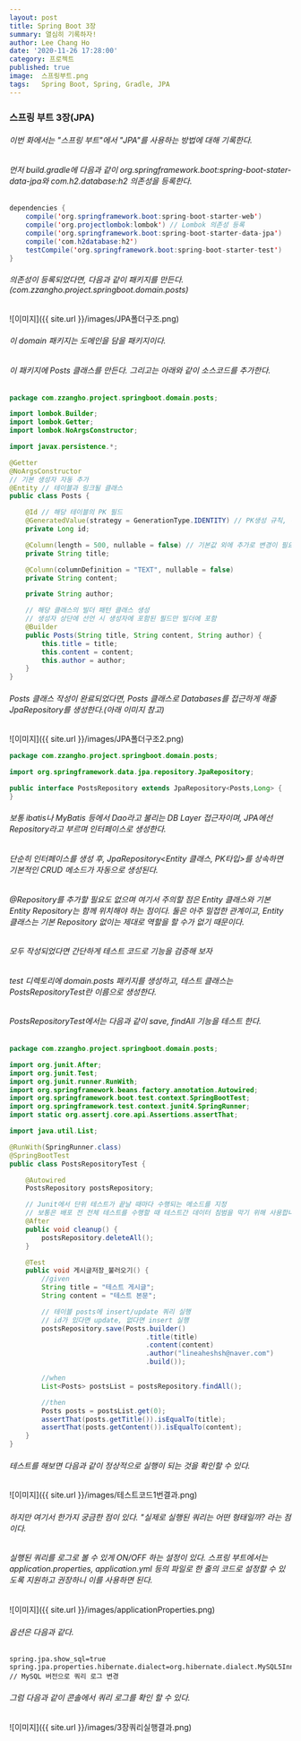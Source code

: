 ```yaml
---
layout: post
title: Spring Boot 3장
summary: 열심히 기록하자!
author: Lee Chang Ho
date: '2020-11-26 17:28:00'
category: 프로젝트
published: true
image:  스프링부트.png
tags:   Spring Boot, Spring, Gradle, JPA
---
```


### 스프링 부트 3장(JPA)  

###### 이번 화에서는 "스프링 부트"에서 "JPA"를 사용하는 방법에 대해 기록한다.  

###### 먼저 build.gradle에 다음과 같이 org.springframework.boot:spring-boot-stater-data-jpa와 com.h2.database:h2 의존성을 등록한다.

```java
dependencies {
    compile('org.springframework.boot:spring-boot-starter-web')
    compile('org.projectlombok:lombok') // Lombok 의존성 등록
    compile('org.springframework.boot:spring-boot-starter-data-jpa')    // JPA 의존성 등록
    compile('com.h2database:h2')
    testCompile('org.springframework.boot:spring-boot-starter-test')
}
```

###### 의존성이 등록되었다면, 다음과 같이 패키지를 만든다. (com.zzangho.project.springboot.domain.posts)  
![이미지]({{ site.url }}/images/JPA폴더구조.png)
###### 이 domain 패키지는 도메인을 담을 패키지이다.  
###### 이 패키지에 Posts 클래스를 만든다. 그리고는 아래와 같이 소스코드를 추가한다.

```java
package com.zzangho.project.springboot.domain.posts;

import lombok.Builder;
import lombok.Getter;
import lombok.NoArgsConstructor;

import javax.persistence.*;

@Getter
@NoArgsConstructor
// 기본 생성자 자동 추가
@Entity // 테이블과 링크될 클래스
public class Posts {

    @Id // 해당 테이블의 PK 필드
    @GeneratedValue(strategy = GenerationType.IDENTITY) // PK생성 규칙, 해당 설정은 auto_increment
    private Long id;

    @Column(length = 500, nullable = false) // 기본값 외에 추가로 변경이 필요한 옵션이 있을경우 사용
    private String title;

    @Column(columnDefinition = "TEXT", nullable = false)
    private String content;

    private String author;

    // 해당 클래스의 빌더 패턴 클래스 생성
    // 생성자 상단에 선언 시 생성자에 포함된 필드만 빌더에 포함
    @Builder
    public Posts(String title, String content, String author) {
        this.title = title;
        this.content = content;
        this.author = author;
    }
}

```

###### Posts 클래스 작성이 완료되었다면, Posts 클래스로 Databases를 접근하게 해줄 JpaRepository를 생성한다.(아래 이미지 참고)
![이미지]({{ site.url }}/images/JPA폴더구조2.png)  
```java
package com.zzangho.project.springboot.domain.posts;

import org.springframework.data.jpa.repository.JpaRepository;

public interface PostsRepository extends JpaRepository<Posts,Long> {
}

```

###### 보통 ibatis나 MyBatis 등에서 Dao라고 불리는 DB Layer 접근자이며, JPA에선 Repository라고 부르며 인터페이스로 생성한다.
###### 단순히 인터페이스를 생성 후, JpaRepository<Entity 클래스, PK타입>를 상속하면 기본적인 CRUD 메소드가 자동으로 생성된다.
###### @Repository를 추가할 필요도 없으며 여기서 주의할 점은 Entity 클래스와 기본 Entity Repository는 함께 위치해야 하는 점이다. 둘은 아주 밀접한 관계이고, Entity 클래스는 기본 Repository 없이는 제대로 역할을 할 수가 없기 때문이다.  

###### 모두 작성되었다면 간단하게 테스트 코드로 기능을 검증해 보자  

###### test 디렉토리에 domain.posts 패키지를 생성하고, 테스트 클래스는 PostsRepositoryTest란 이름으로 생성한다.  
###### PostsRepositoryTest에서는 다음과 같이 save, findAll 기능을 테스트 한다.  

```java
package com.zzangho.project.springboot.domain.posts;

import org.junit.After;
import org.junit.Test;
import org.junit.runner.RunWith;
import org.springframework.beans.factory.annotation.Autowired;
import org.springframework.boot.test.context.SpringBootTest;
import org.springframework.test.context.junit4.SpringRunner;
import static org.assertj.core.api.Assertions.assertThat;

import java.util.List;

@RunWith(SpringRunner.class)
@SpringBootTest
public class PostsRepositoryTest {

    @Autowired
    PostsRepository postsRepository;

    // Junit에서 단위 테스트가 끝날 때마다 수행되는 메소드를 지정
    // 보통은 배포 전 전체 테스트를 수행할 때 테스트간 데이터 침범을 막기 위해 사용합니다.
    @After
    public void cleanup() {
        postsRepository.deleteAll();
    }

    @Test
    public void 게시글저장_불러오기() {
        //given
        String title = "테스트 게시글";
        String content = "테스트 본문";

        // 테이블 posts에 insert/update 쿼리 실행
        // id가 있다면 update, 없다면 insert 실행
        postsRepository.save(Posts.builder()
                                  .title(title)
                                  .content(content)
                                  .author("lineaheshsh@naver.com")
                                  .build());

        //when
        List<Posts> postsList = postsRepository.findAll();

        //then
        Posts posts = postsList.get(0);
        assertThat(posts.getTitle()).isEqualTo(title);
        assertThat(posts.getContent()).isEqualTo(content);
    }
}

```

###### 테스트를 해보면 다음과 같이 정상적으로 실행이 되는 것을 확인할 수 있다.  
![이미지]({{ site.url }}/images/테스트코드1번결과.png)

###### 하지만 여기서 한가지 궁금한 점이 있다. "실제로 실행된 쿼리는 어떤 형태일까? 라는 점이다.
###### 실행된 쿼리를 로그로 볼 수 있게 ON/OFF 하는 설정이 있다. 스프링 부트에서는 application.properties, application.yml 등의 파일로 한 줄의 코드로 설정할 수 있도록 지원하고 권장하니 이를 사용하면 된다.

![이미지]({{ site.url }}/images/applicationProperties.png)

###### 옵션은 다음과 같다.
```properties
spring.jpa.show_sql=true
spring.jpa.properties.hibernate.dialect=org.hibernate.dialect.MySQL5InnoDBDialect   // MySQL 버전으로 쿼리 로그 변경
```

###### 그럼 다음과 같이 콘솔에서 쿼리 로그를 확인 할 수 있다.  

![이미지]({{ site.url }}/images/3장쿼리실행결과.png)
